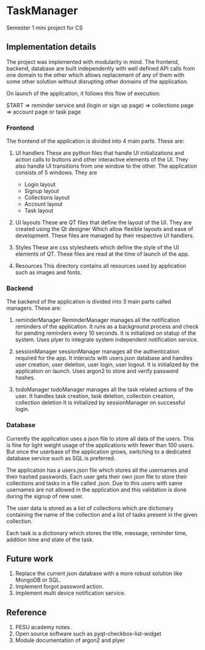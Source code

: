# TaskManager
Semester 1 mini project for CS

## Implementation details

The project was implemented with modularity in mind. The frontend, backend, database are built independently
with well defined API calls from one domain to the other which allows replacement of any of them with
some other solution without disrupting other domains of the application.

On launch of the application, it follows this flow of execution:

START => reminder service and (login or sign up page) => collections page => account page or task page

### Frontend

The frontend of the application is divided into 4 main parts. These are:

1. UI handlers
    These are python files that handle UI initializations and action calls to buttons and
    other interactive elements of the  UI. They also handle UI transitions from one window to the
    other. The application consists of 5 windows. They are
    - Login layout
    - Signup layout
    - Collections layout
    - Account layout
    - Task layout

2. UI layouts
    These are QT files that define the layout of the UI. They are created using the Qt designer
    Which allow flexible layouts and ease of development. These files are managed by their
    respective UI handlers.

3. Styles
    These are css stylesheets which define the style of the UI elements of QT. These files are
    read at the time of launch of the app.

4. Resources
    This directory contains all resources used by application such as images and fonts.

### Backend

The backend of the application is divided into 3 main parts called managers. These are:

1. reminderManager
    ReminderManager manages all the notification reminders of the application. It runs as a
    background process and check for pending reminders every 10 seconds. It is initialized on statup
    of the system. Uses plyer to integrate system independent notification service.

2. sessionManager
    sessionManager manages all the authentication required for the app. It interacts with users.json
    database and handles user creation, user deletion, user login, user logout. It is initialized by
    the application on launch. Uses argon2 to store and verify password hashes.

3. todoManager
    todoManager manages all the task related actions of the user. It handles task creation, task deletion,
    collection creation, collection deletion It is initialized by sessionManager on successful login.

### Database

Currently the application uses a json file to store all data of the users. This is fine for light
weight usage of the applications with fewer than 100 users. But once the userbase of the application
grows, switching to a dedicated database service such as SQL is preferred.

The application has a users.json file which stores all the usernames and their hashed passwords.
Each user gets their own json file to store their collections and tasks in a file called <username>.json.
Due to this users with same usernames are not allowed in the application and this validation is done
during the signup of new user.

The user data is stored as a list of collections which are dictionary containing the name of the
collection and a list of tasks present in the given collection.

Each task is a dictionary which stores the title, message, reminder time, addition time and state
of the task.

## Future work

1. Replace the current json database with a more robust solution like MongoDB or SQL.
2. Implement forgot password action.
3. Implement multi device notification service.

## Reference

1. PESU academy notes.
2. Open source software such as pyqt-checkbox-list-widget
3. Module documentation of argon2 and plyer
